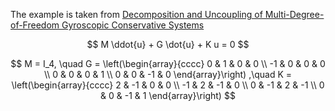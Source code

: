 The example is taken from [Decomposition and Uncoupling of Multi-Degree-of-Freedom Gyroscopic Conservative Systems](http://dx.doi.org/10.1115/1.4063504)

$$ M \ddot{u} + G \dot{u} + K u = 0 $$

$$ M = I_4, \quad 
G = \left(\begin{array}{cccc} 
    0 & 1 & 0 & 0 \\
   -1 & 0 & 0 & 0 \\
    0 & 0 &  0  & 1 \\
    0 & 0 & -1 & 0
\end{array}\right)  ,\quad
K = \left(\begin{array}{cccc}
    2 & -1 & 0 & 0 \\
    -1 & 2 & -1 & 0 \\
     0 & -1 & 2 & -1 \\
     0 & 0 & -1 & 1 \end{array}\right) 
$$  
